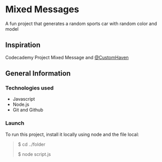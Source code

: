 # Mixed Messages
A fun project that generates a random sports car with random color and model
## Inspiration
Codecademy Project Mixed Message and [@CustomHaven](https://github.com/CustomHaven)
## General Information

### Technologies used
- Javascript
- Node.js
- Git and Github

### Launch
To run this project, install it locally using node and the file local:

> $ cd ../folder
>
> $ node script.js